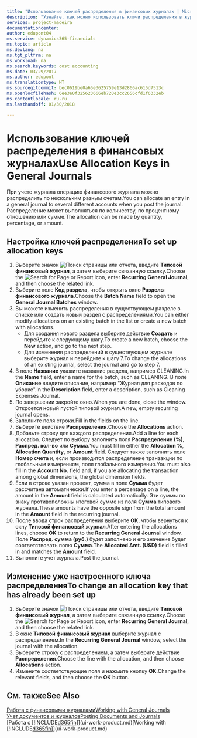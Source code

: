 ```yaml
---
title: "Использование ключей распределения в финансовых журналах | Microsoft Docs"
description: "Узнайте, как можно использовать ключи распределения в журналах."
services: project-madeira
documentationcenter: 
author: edupont04
ms.service: dynamics365-financials
ms.topic: article
ms.devlang: na
ms.tgt_pltfrm: na
ms.workload: na
ms.search.keywords: cost accounting
ms.date: 03/29/2017
ms.author: edupont
ms.translationtype: HT
ms.sourcegitcommit: bec0619be0a65e3625759e13d2866ac615d7513c
ms.openlocfilehash: 6ee3e0f325623666eb720e3cc2656cfd1f6332eb
ms.contentlocale: ru-ru
ms.lasthandoff: 01/30/2018

---
```

# <a name="use-allocation-keys-in-general-journals"></a><span data-ttu-id="eab94-103">Использование ключей распределения в финансовых журналах</span><span class="sxs-lookup"><span data-stu-id="eab94-103">Use Allocation Keys in General Journals</span></span>
<span data-ttu-id="eab94-104">При учете журнала операцию финансового журнала можно распределить по нескольким разным счетам.</span><span class="sxs-lookup"><span data-stu-id="eab94-104">You can allocate an entry in a general journal to several different accounts when you post the journal.</span></span> <span data-ttu-id="eab94-105">Распределение может выполняться по количеству, по процентному отношению или сумме.</span><span class="sxs-lookup"><span data-stu-id="eab94-105">The allocation can be made by quantity, percentage, or amount.</span></span>

## <a name="to-set-up-allocation-keys"></a><span data-ttu-id="eab94-106">Настройка ключей распределения</span><span class="sxs-lookup"><span data-stu-id="eab94-106">To set up allocation keys</span></span>
1. <span data-ttu-id="eab94-107">Выберите значок ![Поиск страницы или отчета](media/ui-search/search_small.png "Значок поиска страницы или отчета"), введите **Типовой финансовый журнал**, а затем выберите связанную ссылку.</span><span class="sxs-lookup"><span data-stu-id="eab94-107">Choose the ![Search for Page or Report](media/ui-search/search_small.png "Search for Page or Report icon") icon, enter **Recurring General Journal**, and then choose the related link.</span></span>
2. <span data-ttu-id="eab94-108">Выберите поле **Код раздела**, чтобы открыть окно **Разделы финансового журнала**.</span><span class="sxs-lookup"><span data-stu-id="eab94-108">Choose the **Batch Name** field to open the **General Journal Batches** window.</span></span>
3. <span data-ttu-id="eab94-109">Вы можете изменить распределения в существующем разделе в списке или создать новый раздел с распределениями.</span><span class="sxs-lookup"><span data-stu-id="eab94-109">You can either modify allocations on an existing batch in the list or create a new batch with allocations.</span></span>
   * <span data-ttu-id="eab94-110">Для создания нового раздела выберите действие **Создать** и перейдите к следующему шагу.</span><span class="sxs-lookup"><span data-stu-id="eab94-110">To create a new batch, choose the **New** action, and go to the next step.</span></span>
   * <span data-ttu-id="eab94-111">Для изменения распределений в существующем журнале выберите журнал и перейдите к шагу 7.</span><span class="sxs-lookup"><span data-stu-id="eab94-111">To change the allocations of an existing journal, select the journal and go to step 7.</span></span>    
4. <span data-ttu-id="eab94-112">В поле **Название** укажите название раздела, например CLEANING.</span><span class="sxs-lookup"><span data-stu-id="eab94-112">In the **Name** field, enter a name for the batch, such as CLEANING.</span></span> <span data-ttu-id="eab94-113">В поле **Описание** введите описание, например "Журнал для расходов по уборке".</span><span class="sxs-lookup"><span data-stu-id="eab94-113">In the **Description** field, enter a description, such as Cleaning Expenses Journal.</span></span>
5. <span data-ttu-id="eab94-114">По завершении закройте окно.</span><span class="sxs-lookup"><span data-stu-id="eab94-114">When you are done, close the window.</span></span> <span data-ttu-id="eab94-115">Откроется новый пустой типовой журнал.</span><span class="sxs-lookup"><span data-stu-id="eab94-115">A new, empty recurring journal opens.</span></span>
6. <span data-ttu-id="eab94-116">Заполните поля строки.</span><span class="sxs-lookup"><span data-stu-id="eab94-116">Fill in the fields on the line.</span></span>
7. <span data-ttu-id="eab94-117">Выберите действие **Распределения**.</span><span class="sxs-lookup"><span data-stu-id="eab94-117">Choose the **Allocations** action.</span></span>
8. <span data-ttu-id="eab94-118">Добавьте строку для каждого распределения.</span><span class="sxs-lookup"><span data-stu-id="eab94-118">Add a line for each allocation.</span></span> <span data-ttu-id="eab94-119">Следует по выбору заполнить поля **Распределение (%)**, **Распред. кол-во** или **Сумма**.</span><span class="sxs-lookup"><span data-stu-id="eab94-119">You must fill in either the **Allocation %**, **Allocation Quantity**, or **Amount** field.</span></span> <span data-ttu-id="eab94-120">Следует также заполнить поле **Номер счета** и, если производится распределение транзакции по глобальным измерениям, поля глобального измерения.</span><span class="sxs-lookup"><span data-stu-id="eab94-120">You must also fill in the **Account No.** field and, if you are allocating the transaction among global dimensions, the global dimension fields.</span></span>
9. <span data-ttu-id="eab94-121">Если в строке указан процент, сумма в поле **Сумма** будет рассчитана автоматически.</span><span class="sxs-lookup"><span data-stu-id="eab94-121">If you enter a percentage on a line, the amount in the **Amount** field is calculated automatically.</span></span> <span data-ttu-id="eab94-122">Эти суммы по знаку противоположны итоговой сумме из поля **Сумма** типового журнала.</span><span class="sxs-lookup"><span data-stu-id="eab94-122">These amounts have the opposite sign from the total amount in the **Amount** field in the recurring journal.</span></span>
10. <span data-ttu-id="eab94-123">После ввода строк распределения выберите **ОК**, чтобы вернуться к окну **Типовой финансовый журнал**.</span><span class="sxs-lookup"><span data-stu-id="eab94-123">After entering the allocations lines, choose **OK** to return to the **Recurring General Journal** window.</span></span> <span data-ttu-id="eab94-124">Поле **Распред. сумма (руб.)** будет заполнено и его значение будет соответствовать полю **Сумма**.</span><span class="sxs-lookup"><span data-stu-id="eab94-124">The **Allocated Amt. (USD)** field is filled in and matches the **Amount** field.</span></span>
11. <span data-ttu-id="eab94-125">Выполните учет журнала.</span><span class="sxs-lookup"><span data-stu-id="eab94-125">Post the journal.</span></span>

## <a name="to-change-an-allocation-key-that-has-already-been-set-up"></a><span data-ttu-id="eab94-126">Изменение уже настроенного ключа распределения</span><span class="sxs-lookup"><span data-stu-id="eab94-126">To change an allocation key that has already been set up</span></span>
1. <span data-ttu-id="eab94-127">Выберите значок ![Поиск страницы или отчета](media/ui-search/search_small.png "Значок поиска страницы или отчета"), введите **Типовой финансовый журнал**, а затем выберите связанную ссылку.</span><span class="sxs-lookup"><span data-stu-id="eab94-127">Choose the ![Search for Page or Report](media/ui-search/search_small.png "Search for Page or Report icon") icon, enter **Recurring General Journal**, and then choose the related link.</span></span>
2. <span data-ttu-id="eab94-128">В окне **Типовой финансовый журнал** выберите журнал с распределением.</span><span class="sxs-lookup"><span data-stu-id="eab94-128">In the **Recurring General Journal** window, select the journal with the allocation.</span></span>
3. <span data-ttu-id="eab94-129">Выберите строку с распределением, а затем выберите действие **Распределения**.</span><span class="sxs-lookup"><span data-stu-id="eab94-129">Choose the line with the allocation, and then choose **Allocations** action.</span></span>
4. <span data-ttu-id="eab94-130">Измените соответствующие поля и нажмите кнопку **ОК**.</span><span class="sxs-lookup"><span data-stu-id="eab94-130">Change the relevant fields, and then choose the **OK** button.</span></span>

## <a name="see-also"></a><span data-ttu-id="eab94-131">См. также</span><span class="sxs-lookup"><span data-stu-id="eab94-131">See Also</span></span>
[<span data-ttu-id="eab94-132">Работа с финансовыми журналами</span><span class="sxs-lookup"><span data-stu-id="eab94-132">Working with General Journals</span></span>](ui-work-general-journals.md)  
[<span data-ttu-id="eab94-133">Учет документов и журналов</span><span class="sxs-lookup"><span data-stu-id="eab94-133">Posting Documents and Journals</span></span>](ui-post-documents-journals.md)  
<span data-ttu-id="eab94-134">[Работа с [!INCLUDE[d365fin](includes/d365fin_md.md)]](ui-work-product.md)</span><span class="sxs-lookup"><span data-stu-id="eab94-134">[Working with [!INCLUDE[d365fin](includes/d365fin_md.md)]](ui-work-product.md)</span></span>

